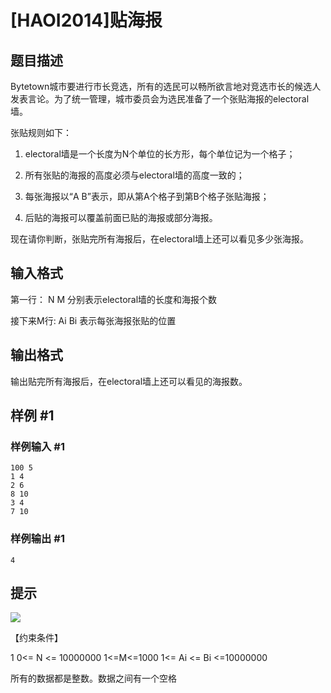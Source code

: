 # [HAOI2014]贴海报

## 题目描述

Bytetown城市要进行市长竞选，所有的选民可以畅所欲言地对竞选市长的候选人发表言论。为了统一管理，城市委员会为选民准备了一个张贴海报的electoral墙。

张贴规则如下：

1. electoral墙是一个长度为N个单位的长方形，每个单位记为一个格子；

2. 所有张贴的海报的高度必须与electoral墙的高度一致的；

3. 每张海报以“A B”表示，即从第A个格子到第B个格子张贴海报；

4. 后贴的海报可以覆盖前面已贴的海报或部分海报。

现在请你判断，张贴完所有海报后，在electoral墙上还可以看见多少张海报。


## 输入格式

第一行：     N   M            分别表示electoral墙的长度和海报个数

接下来M行:   Ai   Bi          表示每张海报张贴的位置


## 输出格式

输出贴完所有海报后，在electoral墙上还可以看见的海报数。


## 样例 #1

### 样例输入 #1
```
100 5
1 4
2 6
8 10
3 4
7 10
```

### 样例输出 #1

```
4
```

## 提示

 ![](https://cdn.luogu.com.cn/upload/pic/5209.png) 

【约束条件】

1 0<= N <= 10000000     1<=M<=1000   1<= Ai <= Bi <=10000000

所有的数据都是整数。数据之间有一个空格

